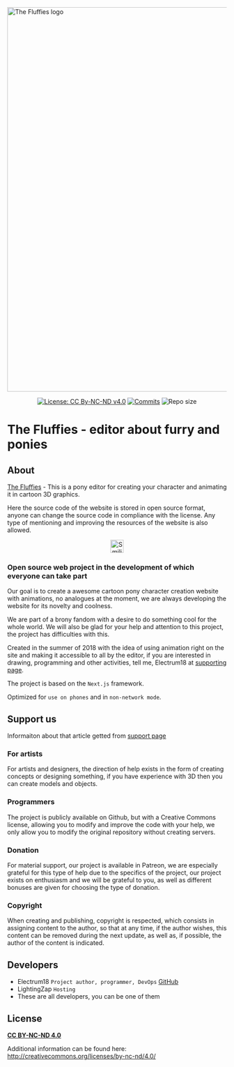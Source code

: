 <a href="https://the-fluffies.net" target="_blank" alt="The Fluffies website" rel="noopener noreferrer">
  <img width="882" src="https://raw.githubusercontent.com/Electrum18/The-Fluffies/master/public/img/announcement.png" alt="The Fluffies logo">
</a>

<p align="center">
  <a href="https://github.com/Electrum18/The-Fluffies/blob/master/LICENSE"><img src="https://img.shields.io/badge/license-CC%20By--NC--ND%20v4.0-yellow.svg" alt="License: CC By-NC-ND v4.0"></a>
  <a href="https://github.com/Electrum18/The-Fluffies/commits/master"><img src="https://img.shields.io/github/last-commit/Electrum18/The-Fluffies.svg" alt="Commits"></a>
  <img src="https://img.shields.io/github/repo-size/Electrum18/The-Fluffies.svg" alt="Repo size">
</p>

# The Fluffies - editor about furry and ponies

## About

[The Fluffies](https://the-fluffies.net/) - This is a pony editor for creating your character and animating it in cartoon 3D graphics.

Here the source code of the website is stored in open source format, anyone can change the source code in compliance with the license. Any type of mentioning and improving the resources of the website is also allowed.

<p align="center">
<img width="30" src="https://files.everypony.ru/smiles/09/de/61c292.png" alt="Smiling Fluttershy">
</p>

### Open source web project in the development of which everyone can take part

Our goal is to create a awesome cartoon pony character creation website with animations, no analogues at the moment, we are always developing the website for its novelty and coolness.

We are part of a brony fandom with a desire to do something cool for the whole world. We will also be glad for your help and attention to this project, the project has difficulties with this.

Created in the summer of 2018 with the idea of ​​using animation right on the site and making it accessible to all by the editor, if you are interested in drawing, programming and other activities, tell me, Electrum18 at [supporting page](https://the-fluffies.net/support).

The project is based on the `Next.js` framework.

Optimized for `use on phones` and in `non-network mode`.

## Support us

Informaiton about that article getted from [support page](https://the-fluffies.net/support)

### For artists

For artists and designers, the direction of help exists in the form of creating concepts or designing something, if you have experience with 3D then you can create models and objects.

### Programmers

The project is publicly available on Github, but with a Creative Commons license, allowing you to modify and improve the code with your help, we only allow you to modify the original repository without creating servers.

### Donation

For material support, our project is available in Patreon, we are especially grateful for this type of help due to the specifics of the project, our project exists on enthusiasm and we will be grateful to you, as well as different bonuses are given for choosing the type of donation.

### Copyright

When creating and publishing, copyright is respected, which consists in assigning content to the author, so that at any time, if the author wishes, this content can be removed during the next update, as well as, if possible, the author of the content is indicated.

## Developers

- Electrum18 `Project author, programmer, DevOps` [GitHub](https://github.com/Electrum18)
- LightingZap `Hosting`
- These are all developers, you can be one of them

## License

**[CC BY-NC-ND 4.0](https://github.com/Electrum18/The-Fluffies/blob/master/LICENSE)**

Additional information can be found here: http://creativecommons.org/licenses/by-nc-nd/4.0/
